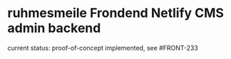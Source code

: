 # ruhmesmeile Frondend Netlify CMS admin backend

current status: proof-of-concept implemented, see #FRONT-233

